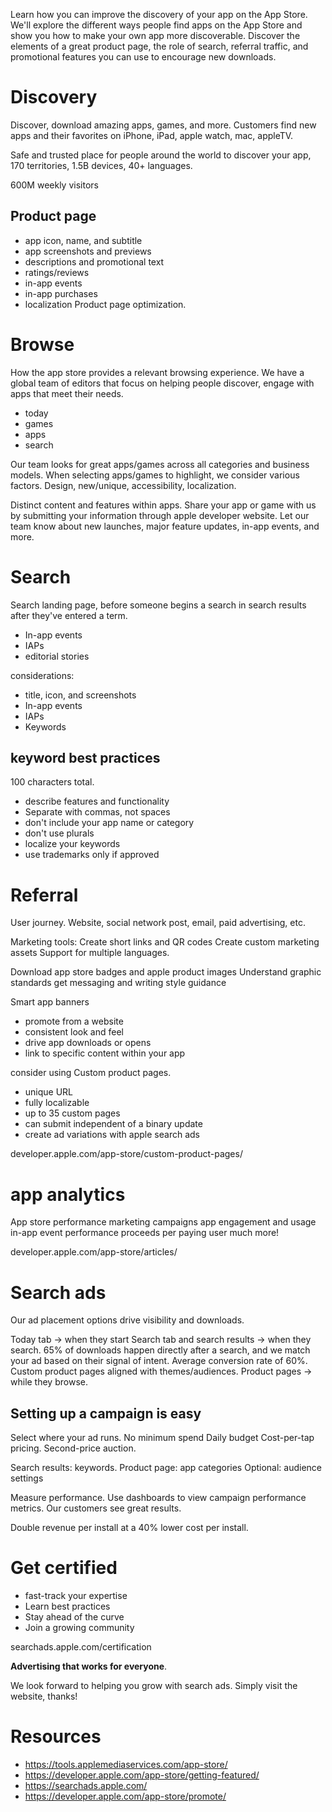 Learn how you can improve the discovery of your app on the App Store. We'll explore the different ways people find apps on the App Store and show you how to make your own app more discoverable. Discover the elements of a great product page, the role of search, referral traffic, and promotional features you can use to encourage new downloads.

# Discovery

Discover, download amazing apps, games, and more.  Customers find new apps and their favorites on iPhone, iPad, apple watch, mac, appleTV.

Safe and trusted place for people around the world to discover your app, 170 territories, 1.5B devices, 40+ languages.

600M weekly visitors

## Product page

* app icon, name, and subtitle
* app screenshots and previews
* descriptions and promotional text
* ratings/reviews
* in-app events
* in-app purchases
* localization
Product page optimization.


# Browse

How the app store provides a relevant browsing experience.  We have a global team of editors that focus on helping people discover, engage with apps that meet their needs.
* today
* games
* apps
* search

Our team looks for great apps/games across all categories and business models.  When selecting apps/games to highlight, we consider various factors.  Design, new/unique, accessibility, localization.

Distinct content and features within apps.  Share your app or game with us by submitting your information through apple developer website.  Let our team know about new launches, major feature updates, in-app events, and more.

# Search

Search landing page, before someone begins a search
in search results after they've entered a term.

* In-app events
* IAPs
* editorial stories

considerations:
* title, icon, and screenshots
* In-app events
* IAPs
* Keywords

## keyword best practices

100 characters total.

* describe features and functionality
* Separate with commas, not spaces
* don't include your app name or category
* don't use plurals
* localize your keywords
* use trademarks only if approved
# Referral
User journey.  Website, social network post, email, paid advertising, etc.

Marketing tools:
Create short links and QR codes
Create custom marketing assets
Support for multiple languages.

Download app store badges and apple product images
Understand graphic standards
get messaging and writing style guidance

Smart app banners
* promote from a website
* consistent look and feel
* drive app downloads or opens
* link to specific content within your app

consider using Custom product pages.

* unique URL
* fully localizable
* up to 35 custom pages
* can submit independent of a binary update
* create ad variations with apple search ads

developer.apple.com/app-store/custom-product-pages/

# app analytics

App store performance
marketing campaigns
app engagement and usage
in-app event performance
proceeds per paying user
much more!

developer.apple.com/app-store/articles/

# Search ads

Our ad placement options drive visibility and downloads.

Today tab -> when they start
Search tab and search results -> when they search.  65% of downloads happen directly after a search, and we match your ad based on their signal of intent.  Average conversion rate of 60%.  Custom product pages aligned with themes/audiences.
Product pages -> while they browse.

## Setting up a campaign is easy

Select where your ad runs.
No minimum spend
Daily budget
Cost-per-tap pricing.  Second-price auction.

Search results: keywords.
Product page: app categories
Optional: audience settings

Measure performance.  Use dashboards to view campaign performance metrics.  Our customers see great results.

Double revenue per install at a 40% lower cost per install.

# Get certified

* fast-track your expertise
* Learn best practices
* Stay ahead of the curve
* Join a growing community

searchads.apple.com/certification

**Advertising that works for everyone**.

We look forward to helping you grow with search ads.  Simply visit the website, thanks!
# Resources

* https://tools.applemediaservices.com/app-store/
* https://developer.apple.com/app-store/getting-featured/
* https://searchads.apple.com/
* https://developer.apple.com/app-store/promote/
